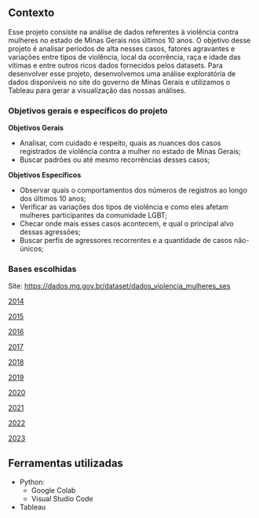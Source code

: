 ## Contexto 
Esse projeto consiste na análise de dados referentes à violência contra mulheres no estado de Minas Gerais nos últimos 10 anos. O objetivo desse projeto é analisar períodos de alta nesses casos, fatores agravantes e variações entre tipos de violência, local da ocorrência, raça e idade das vítimas e entre outros ricos dados fornecidos pelos datasets.
Para desenvolver esse projeto, desenvolvemos uma análise exploratória de dados disponíveis no site do governo de Minas Gerais e utilizamos o Tableau para gerar a visualização das nossas análises.

### Objetivos gerais e específicos do projeto 

**Objetivos Gerais**

- Analisar, com cuidado e respeito, quais as nuances dos casos registrados de violência contra a mulher no estado de Minas Gerais;
- Buscar padrões ou até mesmo recorrências desses casos;
  
**Objetivos Específicos**

- Observar quais o comportamentos dos números de registros ao longo dos últimos 10 anos;
- Verificar as variações dos tipos de violência e como eles afetam mulheres participantes da comunidade LGBT;
- Checar onde mais esses casos acontecem, e qual o principal alvo dessas agressões;
- Buscar perfis de agressores recorrentes e a quantidade de casos não-únicos;

### Bases escolhidas

Site: https://dados.mg.gov.br/dataset/dados_violencia_mulheres_ses 

<a href='https://dados.mg.gov.br/dataset/dados_violencia_mulheres_ses/resource/5e0748cc-976c-48f3-b024-52064460889b'>2014</a>

<a href='https://dados.mg.gov.br/dataset/dados_violencia_mulheres_ses/resource/60829349-1687-4bd2-9fab-23751a1f9753'>2015</a>

<a href='https://dados.mg.gov.br/dataset/dados_violencia_mulheres_ses/resource/30b65adc-fcf5-4acf-a6c5-4c1142619b12'>2016</a>

<a href='https://dados.mg.gov.br/dataset/dados_violencia_mulheres_ses/resource/3d3d1c60-f4df-4cf5-a302-fd98bc38c085'>2017</a>

<a href='https://dados.mg.gov.br/dataset/dados_violencia_mulheres_ses/resource/6a02065c-1074-4d91-944e-eade520d35e9'>2018</a>

<a href='https://dados.mg.gov.br/dataset/dados_violencia_mulheres_ses/resource/c54e274a-ca59-4de5-b3c5-59f9073c5f55'>2019</a>

<a href='https://dados.mg.gov.br/dataset/dados_violencia_mulheres_ses/resource/a64eba83-6396-43e1-955d-f5a7db9e469e'>2020</a>

<a href='https://dados.mg.gov.br/dataset/dados_violencia_mulheres_ses/resource/beba3946-227a-4eab-baa8-a357072511c8'>2021</a>

<a href='https://dados.mg.gov.br/dataset/dados_violencia_mulheres_ses/resource/13e2c1e6-4c61-4151-847c-8ee5bce6f03d'>2022</a>

<a href='https://dados.mg.gov.br/dataset/dados_violencia_mulheres_ses/resource/80b721bc-2128-4f6f-994a-c7e861739543'>2023</a>

## Ferramentas utilizadas
- Python:
    - Google Colab
    - Visual Studio Code
- Tableau
